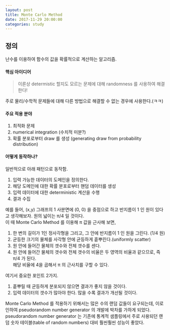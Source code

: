 ```yaml
---
layout: post
title: Monte Carlo Method
date: 2017-11-29 20:00:00
categories: study
---
```


## 정의
난수를 이용하여 함수의 값을 확률적으로 계산하는 알고리즘.  
#### 핵심 아이디어
> 이론상 determistic 할지도 모르는 문제에 대해 randomness 를 사용하여 해결한다!

주로 물리/수학적 문제들에 대해 다른 방법으로 해결할 수 없는 경우에 사용한다.(ㅋㅋ)

#### 주요 적용 분야
1. 최적화 문제
2. numerical integration (수치적 미분?)
3. 확률 분포로부터 draw 를 생성 (generating draw from probability distribution)

#### 어떻게 동작하나?
일반적으로 아래 패턴으로 동작함.
1. 입력 가능한 데이터의 도메인을 정의한다.
2. 해당 도메인에 대한 확률 분포로부터 핸덤 데이터를 생성
3. 입력 데이터에 대한 deterministic 계산을 수행
4. 결과 수집

예를 들어, (x,y) 그래프의 1 사분면에 (0, 0) 을 중점으로 하고 반지름이 1 인 원이 있다고 생각해보자. 원의 넓이는 π/4 일 것이다.  
이 때 Monte Carlo Method 를 이용해 π 값을 근사해 보면,  
1. 한 변의 길이가 1인 정사각형을 그리고, 그 안에 반지름이 1 인 원을 그린다. (1/4 원)
2. 균등한 크기의 물체를 사각형 안에 균등하게 흩뿌린다.(uniformly scatter)
3. 원 안에 들어간 물체의 갯수와 전체 갯수를 센다.
4. 원 안에 들어간 물체의 갯수와 전체 갯수의 비율은 두 영역의 비율과 같으므로, 즉 π/4 가 된다.  
해당 비율에 4을 곱해서 π 의 근사치를 구할 수 있다.  

여기서 중요한 포인트 2가지.  
>
1. 흩뿌릴 때 균등하게 분포되지 않으면 결과가 좋지 않을 것이다.
2. 입력 데이터의 갯수가 많아야 한다. 많을 수록 결과가 개선될 것이다.

Monte Carlo Method 를 적용하기 위해서는 많은 수의 랜덤 값들이 요구되는데, 이로 인하여 pseudorandom number generator 의 개발에 박차를 가하게 되었다. pseudorandom number generator 는 기존에 통계적 샘플링에서 주로 사용되던 랜덤 숫자 테이블(table of random numbers) 대비 훨씬훨씬 성능이 좋았다.
